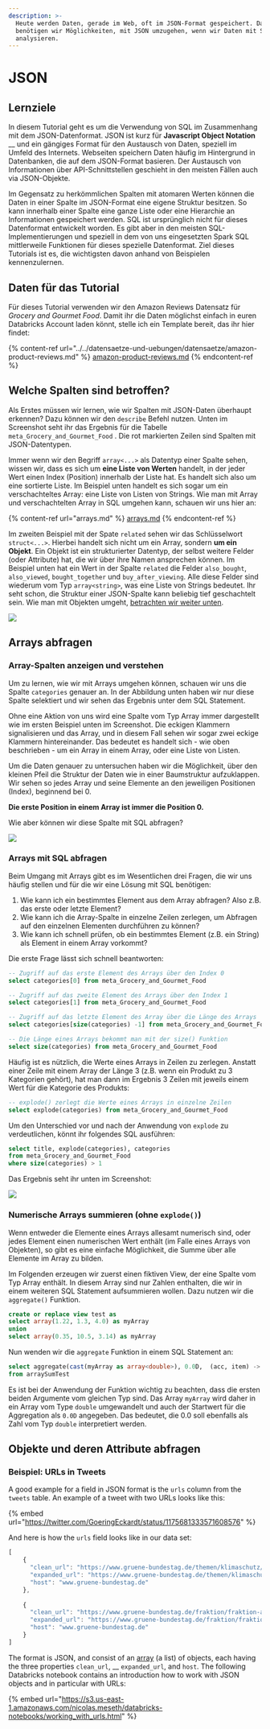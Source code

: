 ```yaml
---
description: >-
  Heute werden Daten, gerade im Web, oft im JSON-Format gespeichert. Daher
  benötigen wir Möglichkeiten, mit JSON umzugehen, wenn wir Daten mit SQL
  analysieren.
---
```


# JSON

## Lernziele

In diesem Tutorial geht es um die Verwendung von SQL im Zusammenhang mit dem JSON-Datenformat. JSON ist kurz für **Javascript Object Notation** __ und ein gängiges Format für den Austausch von Daten, speziell im Umfeld des Internets. Webseiten speichern Daten häufig im Hintergrund in Datenbanken, die auf dem JSON-Format basieren. Der Austausch von Informationen über API-Schnittstellen geschieht in den meisten Fällen auch via JSON-Objekte.

Im Gegensatz zu herkömmlichen Spalten mit atomaren Werten können die Daten in einer Spalte im JSON-Format eine eigene Struktur besitzen. So kann innerhalb einer Spalte eine ganze Liste oder eine Hierarchie an Informationen gespeichert werden. SQL ist ursprünglich nicht für dieses Datenformat entwickelt worden. Es gibt aber in den meisten SQL-Implementierungen und speziell in dem von uns eingesetzten Spark SQL mittlerweile Funktionen für dieses spezielle Datenformat. Ziel dieses Tutorials ist es, die wichtigsten davon anhand von Beispielen kennenzulernen.

## Daten für das Tutorial

Für dieses Tutorial verwenden wir den Amazon Reviews Datensatz für _Grocery and Gourmet Food_. Damit ihr die Daten möglichst einfach in euren Databricks Account laden könnt, stelle ich ein Template bereit, das ihr hier findet:

{% content-ref url="../../datensaetze-und-uebungen/datensaetze/amazon-product-reviews.md" %}
[amazon-product-reviews.md](../../datensaetze-und-uebungen/datensaetze/amazon-product-reviews.md)
{% endcontent-ref %}

## Welche Spalten sind betroffen?

Als Erstes müssen wir lernen, wie wir Spalten mit JSON-Daten überhaupt erkennen? Dazu können wir den `describe` Befehl nutzen. Unten im Screenshot seht ihr das Ergebnis für die Tabelle `meta_Grocery_and_Gourmet_Food` . Die rot markierten Zeilen sind Spalten mit JSON-Datentypen.

Immer wenn wir den Begriff `array<...>` als Datentyp einer Spalte sehen, wissen wir, dass es sich um **eine Liste von Werten** handelt, in der jeder Wert einen Index (Position) innerhalb der Liste hat. Es handelt sich also um eine sortierte Liste. Im Beispiel unten handelt es sich sogar um ein verschachteltes Array: eine Liste von Listen von Strings. Wie man mit Array und verschachtelten Array in SQL umgehen kann, schauen wir uns hier an:

{% content-ref url="arrays.md" %}
[arrays.md](arrays.md)
{% endcontent-ref %}

Im zweiten Beispiel mit der Spate `related` sehen wir das Schlüsselwort `struct<...>`. Hierbei handelt sich nicht um ein Array, sondern **um ein Objekt**. Ein Objekt ist ein strukturierter Datentyp, der selbst weitere Felder (oder Attribute) hat, die wir über ihre Namen ansprechen können. Im Beispiel unten hat ein Wert in der Spalte `related` die Felder `also_bought`, `also_viewed`, `bought_together` und `buy_after_viewing`. Alle diese Felder sind wiederum vom Typ `array<string>`, was eine Liste von Strings bedeutet. Ihr seht schon, die Struktur einer JSON-Spalte kann beliebig tief geschachtelt sein. Wie man mit Objekten umgeht, [betrachten wir weiter unten](json.md#objekte-und-deren-attribute-abfragen).

![](../../.gitbook/assets/json\_columns.png)

## Arrays abfragen

### Array-Spalten anzeigen und verstehen

Um zu lernen, wie wir mit Arrays umgehen können, schauen wir uns die Spalte `categories` genauer an. In der Abbildung unten haben wir nur diese Spalte selektiert und wir sehen das Ergebnis unter dem SQL Statement.

Ohne eine Aktion von uns wird eine Spalte vom Typ Array immer dargestellt wie im ersten Beispiel unten im Screenshot. Die eckigen Klammern signalisieren und das Array, und in diesem Fall sehen wir sogar zwei eckige Klammern hintereinander. Das bedeutet es handelt sich - wie oben beschrieben - um ein Array in einem Array, oder eine Liste von Listen.

Um die Daten genauer zu untersuchen haben wir die Möglichkeit, über den kleinen Pfeil die Struktur der Daten wie in einer Baumstruktur aufzuklappen. Wir sehen so jedes Array und seine Elemente an den jeweiligen Positionen (Index), beginnend bei 0.

**Die erste Position in einem Array ist immer die Position 0.**

Wie aber können wir diese Spalte mit SQL abfragen?

![](<../../.gitbook/assets/image (7).png>)

### Arrays mit SQL abfragen

Beim Umgang mit Arrays gibt es im Wesentlichen drei Fragen, die wir uns häufig stellen und für die wir eine Lösung mit SQL benötigen:

1. Wie kann ich ein bestimmtes Element aus dem Array abfragen? Also z.B. das erste oder letzte Element?
2. Wie kann ich die Array-Spalte in einzelne Zeilen zerlegen, um Abfragen auf den einzelnen Elementen durchführen zu können?
3. Wie kann ich schnell prüfen, ob ein bestimmtes Element (z.B. ein String) als Element in einem Array vorkommt?

Die erste Frage lässt sich schnell beantworten:

```sql
-- Zugriff auf das erste Element des Arrays über den Index 0
select categories[0] from meta_Grocery_and_Gourmet_Food

-- Zugriff auf das zweite Element des Arrays über den Index 1
select categories[1] from meta_Grocery_and_Gourmet_Food

-- Zugriff auf das letzte Element des Array über die Länge des Arrays
select categories[size(categories) -1] from meta_Grocery_and_Gourmet_Food

-- Die Länge eines Arrays bekommt man mit der size() Funktion
select size(categories) from meta_Grocery_and_Gourmet_Food
```

Häufig ist es nützlich, die Werte eines Arrays in Zeilen zu zerlegen. Anstatt einer Zeile mit einem Array der Länge 3 (z.B. wenn ein Produkt zu 3 Kategorien gehört), hat man dann im Ergebnis 3 Zeilen mit jeweils einem Wert für die Kategorie des Produkts:

```sql
-- explode() zerlegt die Werte eines Arrays in einzelne Zeilen
select explode(categories) from meta_Grocery_and_Gourmet_Food
```

Um den Unterschied vor und nach der Anwendung von `explode` zu verdeutlichen, könnt ihr folgendes SQL ausführen:

```sql
select title, explode(categories), categories 
from meta_Grocery_and_Gourmet_Food
where size(categories) > 1
```

Das Ergebnis seht ihr unten im Screenshot:

![](<../../.gitbook/assets/image (8) (1).png>)

### Numerische Arrays summieren (ohne `explode()`)

Wenn entweder die Elemente eines Arrays allesamt numerisch sind, oder jedes Element einen numerischen Wert enthält (im Falle eines Arrays von Objekten), so gibt es eine einfache Möglichkeit, die Summe über alle Elemente im Array zu bilden.&#x20;

Im Folgenden erzeugen wir zuerst einen fiktiven View, der eine Spalte vom Typ Array enthält. In diesem Array sind nur Zahlen enthalten, die wir in einem weiteren SQL Statement aufsummieren wollen. Dazu nutzen wir die `aggregate()` Funktion.

```sql
create or replace view test as
select array(1.22, 1.3, 4.0) as myArray
union
select array(0.35, 10.5, 3.14) as myArray
```

Nun wenden wir die `aggregate` Funktion in einem SQL Statement an:

```sql
select aggregate(cast(myArray as array<double>), 0.0D,  (acc, item) -> acc + item) as `Summe des Array`
from arraySumTest
```

Es ist bei der Anwendung der Funktion wichtig zu beachten, dass die ersten beiden Argumente vom gleichen Typ sind. Das Array `myArray` wird daher in ein Array vom Type `double` umgewandelt und auch der Startwert für die Aggregation als `0.0D` angegeben. Das bedeutet, die 0.0 soll ebenfalls als Zahl vom Typ `double` interpretiert werden.

## Objekte und deren Attribute abfragen

### Beispiel: URLs in Tweets

A good example for a field in JSON format is the `urls` column from the `tweets` table. An example of a tweet with two URLs looks like this:

{% embed url="https://twitter.com/GoeringEckardt/status/1175681333571608576" %}

And here is how the `urls` field looks like in our data set:

```javascript
[
    { 
      "clean_url": "https://www.gruene-bundestag.de/themen/klimaschutz/bundesregierung-verspielt-historische-chance", 
      "expanded_url": "https://www.gruene-bundestag.de/themen/klimaschutz/bundesregierung-verspielt-historische-chance", 
      "host": "www.gruene-bundestag.de"
    }, 
    
    { 
      "clean_url": "https://www.gruene-bundestag.de/fraktion/fraktion-aktuell/handelnjetzt",
      "expanded_url": "https://www.gruene-bundestag.de/fraktion/fraktion-aktuell/handelnjetzt",
      "host": "www.gruene-bundestag.de" 
    }
]
```

The format is JSON, and consist of an [array](arrays.md) (a list) of objects, each having the three properties `clean_url`, __ `expanded_url`, and `host`. The following Databricks notebook contains an introduction how to work with JSON objects and in particular with URLs:

{% embed url="https://s3.us-east-1.amazonaws.com/nicolas.meseth/databricks-notebooks/working_with_urls.html" %}
